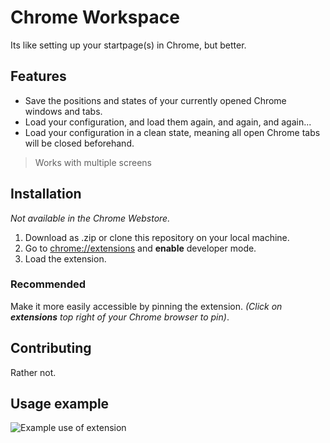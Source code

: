 # Chrome Workspace

Its like setting up your startpage(s) in Chrome, but better.

## Features

- Save the positions and states of your currently opened Chrome windows and tabs.
- Load your configuration, and load them again, and again, and again...
- Load your configuration in a clean state, meaning all open Chrome tabs will be closed beforehand.

> Works with multiple screens

## Installation

*Not available in the Chrome Webstore.*

1. Download as .zip or clone this repository on your local machine.
2. Go to [chrome://extensions](chrome://extensions) and **enable** developer mode.
3. Load the extension.

### Recommended
Make it more easily accessible by pinning the extension. *(Click on **extensions** top right of your Chrome browser to pin)*. 

## Contributing
Rather not.

## Usage example

![Example use of extension](https://github.com/koentjeh/chrome-extension-workspace/blob/master/screenshots/example.png?raw=true)
